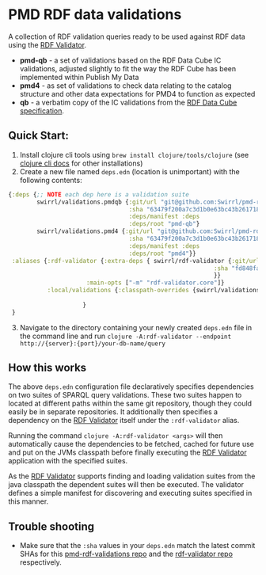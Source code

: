 # PMD RDF data validations

A collection of RDF validation queries ready to be
used against RDF data using the [RDF Validator](https://github.com/Swirrl/rdf-validator).

- **pmd-qb** - a set of validations based on the RDF Data Cube IC validations, adjusted slightly to fit the way the RDF Cube has been implemented within Publish My Data
- **pmd4** - as set of validations to check data relating to the catalog structure and other data expectations for PMD4 to function as expected
- **qb** - a verbatim copy of the IC validations from the [RDF Data Cube specification](https://www.w3.org/TR/vocab-data-cube/#h3_wf-rules).

## Quick Start:

1. Install clojure cli tools using `brew install clojure/tools/clojure` (see [clojure cli docs](https://clojure.org/guides/getting_started#_clojure_installer_and_cli_tools) for other installations)
2. Create a new file named `deps.edn` (location is unimportant) with the following contents:

```clojure
{:deps {;; NOTE each dep here is a validation suite
        swirrl/validations.pmdqb {:git/url "git@github.com:Swirrl/pmd-rdf-validations.git"
                                  :sha "63479f200a7c3d1b0e63bc43b2617181644c846b"
                                  :deps/manifest :deps
                                  :deps/root "pmd-qb"}
        swirrl/validations.pmd4 {:git/url "git@github.com:Swirrl/pmd-rdf-validations.git"
                                  :sha "63479f200a7c3d1b0e63bc43b2617181644c846b"
                                  :deps/manifest :deps
                                  :deps/root "pmd4"}}
 :aliases {:rdf-validator {:extra-deps { swirrl/rdf-validator {:git/url "https://github.com/Swirrl/rdf-validator.git"
                                                          :sha "fd848fabc5718f876f99ee4ee5a3f89ea8529571"
                                                          }}
                      :main-opts ["-m" "rdf-validator.core"]}
           :local/validations {:classpath-overrides {swirrl/validations.pmdqb "/path/to/local/github/projects/pmd-rdf-validations/pmd-qb/src"
           																																										swirrl/validations.pmd4 "/path/to/local/github/projects/pmd-rdf-validations/pmd4/src"}}
                     }
 }
```

3. Navigate to the directory containing your newly created `deps.edn` file in the command line and run `clojure -A:rdf-validator --endpoint http://{server}:{port}/your-db-name/query` 

## How this works

The above `deps.edn` configuration file declaratively specifies dependencies on two suites of SPARQL query validations.  These two suites happen to located at different paths within the same git repository, though they could easily be in separate repositories.  It additionally then specifies a dependency on the [RDF Validator](https://github.com/Swirrl/rdf-validator) itself under the `:rdf-validator` alias.

Running the command `clojure -A:rdf-validator <args>` will then automatically cause the dependencies to be fetched, cached for future use and put on the JVMs classpath before finally executing the [RDF Validator](https://github.com/Swirrl/rdf-validator) application with the specified suites.

As the [RDF Validator](https://github.com/Swirrl/rdf-validator) supports finding and loading validation suites from the java classpath the dependent suites will then be executed.  The validator defines a simple manifest for discovering and executing suites specified in this manner.

## Trouble shooting

- Make sure that the `:sha` values in your `deps.edn` match the latest commit SHAs for this [pmd-rdf-validations repo](https://github.com/Swirrl/pmd-rdf-validations/commits/master) and the [rdf-validator repo](https://github.com/Swirrl/rdf-validator/commits/master) respectively.
